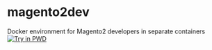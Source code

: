 # magento2dev
Docker environment for Magento2 developers in separate containers
[![Try in PWD](https://raw.githubusercontent.com/play-with-docker/stacks/master/assets/images/button.png)](https://labs.play-with-docker.com/?stack=https://raw.githubusercontent.com/vegasbrianc/prometheus/version-2/pwd-stack.yml)
